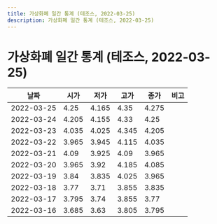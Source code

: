 ```yaml
---
title: 가상화폐 일간 통계 (테조스, 2022-03-25)
description: 가상화폐 일간 통계 (테조스, 2022-03-25)
---
```


가상화폐 일간 통계 (테조스, 2022-03-25)
===

|날짜|시가|저가|고가|종가|비고|
|--|--|--|--|--|--|
|2022-03-25|4.25|4.165|4.35|4.275|    |
|2022-03-24|4.205|4.155|4.33|4.25|    |
|2022-03-23|4.035|4.025|4.345|4.205|    |
|2022-03-22|3.965|3.945|4.115|4.035|    |
|2022-03-21|4.09|3.925|4.09|3.965|    |
|2022-03-20|3.965|3.92|4.185|4.085|    |
|2022-03-19|3.84|3.835|4.025|3.965|    |
|2022-03-18|3.77|3.71|3.855|3.835|    |
|2022-03-17|3.795|3.74|3.855|3.77|    |
|2022-03-16|3.685|3.63|3.805|3.795|    |
